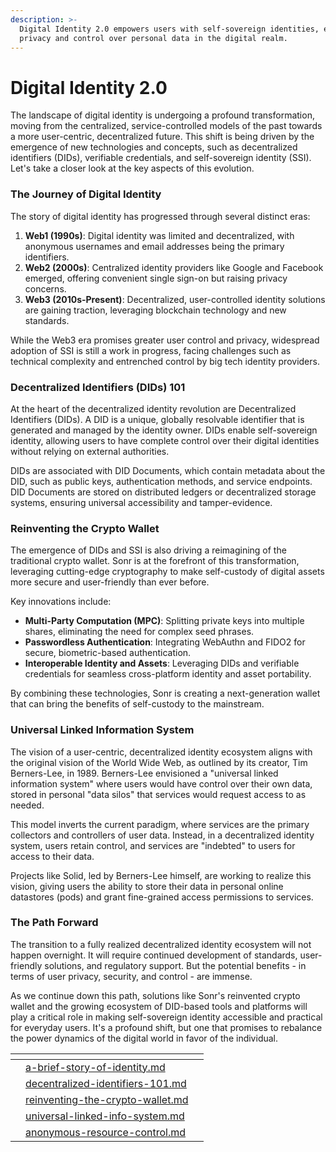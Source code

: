 ```yaml
---
description: >-
  Digital Identity 2.0 empowers users with self-sovereign identities, enhancing
  privacy and control over personal data in the digital realm.
---
```


# Digital Identity 2.0

The landscape of digital identity is undergoing a profound transformation, moving from the centralized, service-controlled models of the past towards a more user-centric, decentralized future. This shift is being driven by the emergence of new technologies and concepts, such as decentralized identifiers (DIDs), verifiable credentials, and self-sovereign identity (SSI). Let's take a closer look at the key aspects of this evolution.

### The Journey of Digital Identity

The story of digital identity has progressed through several distinct eras:

1. **Web1 (1990s)**: Digital identity was limited and decentralized, with anonymous usernames and email addresses being the primary identifiers.
2. **Web2 (2000s)**: Centralized identity providers like Google and Facebook emerged, offering convenient single sign-on but raising privacy concerns.
3. **Web3 (2010s-Present)**: Decentralized, user-controlled identity solutions are gaining traction, leveraging blockchain technology and new standards.

While the Web3 era promises greater user control and privacy, widespread adoption of SSI is still a work in progress, facing challenges such as technical complexity and entrenched control by big tech identity providers.

### Decentralized Identifiers (DIDs) 101

At the heart of the decentralized identity revolution are Decentralized Identifiers (DIDs). A DID is a unique, globally resolvable identifier that is generated and managed by the identity owner. DIDs enable self-sovereign identity, allowing users to have complete control over their digital identities without relying on external authorities.

DIDs are associated with DID Documents, which contain metadata about the DID, such as public keys, authentication methods, and service endpoints. DID Documents are stored on distributed ledgers or decentralized storage systems, ensuring universal accessibility and tamper-evidence.

### Reinventing the Crypto Wallet

The emergence of DIDs and SSI is also driving a reimagining of the traditional crypto wallet. Sonr is at the forefront of this transformation, leveraging cutting-edge cryptography to make self-custody of digital assets more secure and user-friendly than ever before.

Key innovations include:

* **Multi-Party Computation (MPC)**: Splitting private keys into multiple shares, eliminating the need for complex seed phrases.
* **Passwordless Authentication**: Integrating WebAuthn and FIDO2 for secure, biometric-based authentication.
* **Interoperable Identity and Assets**: Leveraging DIDs and verifiable credentials for seamless cross-platform identity and asset portability.

By combining these technologies, Sonr is creating a next-generation wallet that can bring the benefits of self-custody to the mainstream.

### Universal Linked Information System

The vision of a user-centric, decentralized identity ecosystem aligns with the original vision of the World Wide Web, as outlined by its creator, Tim Berners-Lee, in 1989. Berners-Lee envisioned a "universal linked information system" where users would have control over their own data, stored in personal "data silos" that services would request access to as needed.

This model inverts the current paradigm, where services are the primary collectors and controllers of user data. Instead, in a decentralized identity system, users retain control, and services are "indebted" to users for access to their data.

Projects like Solid, led by Berners-Lee himself, are working to realize this vision, giving users the ability to store their data in personal online datastores (pods) and grant fine-grained access permissions to services.

### The Path Forward

The transition to a fully realized decentralized identity ecosystem will not happen overnight. It will require continued development of standards, user-friendly solutions, and regulatory support. But the potential benefits - in terms of user privacy, security, and control - are immense.

As we continue down this path, solutions like Sonr's reinvented crypto wallet and the growing ecosystem of DID-based tools and platforms will play a critical role in making self-sovereign identity accessible and practical for everyday users. It's a profound shift, but one that promises to rebalance the power dynamics of the digital world in favor of the individual.

<table data-view="cards"><thead><tr><th></th><th></th><th></th></tr></thead><tbody><tr><td></td><td><a data-mention href="a-brief-story-of-identity.md">a-brief-story-of-identity.md</a></td><td></td></tr><tr><td></td><td><a data-mention href="decentralized-identifiers-101.md">decentralized-identifiers-101.md</a></td><td></td></tr><tr><td></td><td><a data-mention href="reinventing-the-crypto-wallet.md">reinventing-the-crypto-wallet.md</a></td><td></td></tr><tr><td></td><td><a data-mention href="universal-linked-info-system.md">universal-linked-info-system.md</a></td><td></td></tr><tr><td></td><td><a data-mention href="anonymous-resource-control.md">anonymous-resource-control.md</a></td><td></td></tr></tbody></table>
